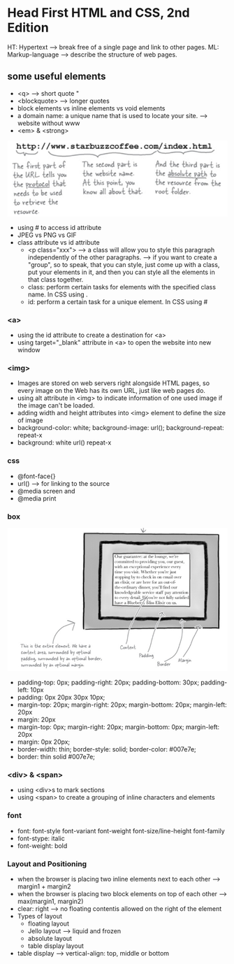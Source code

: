 # Head First HTML and CSS, 2nd Edition

HT: Hypertext --> break free of a single page and link to other pages.
ML: Markup-language --> describe the structure of web pages.

## some useful elements

- \<q> --> short quote "
- \<blockquote> --> longer quotes
- block elements vs inline elements vs void elements
- a domain name: a unique name that is used to locate your site. --> website without www
- \<em> & \<strong>

![url structure](images/url.png)

- using # to access id attribute
- JPEG vs PNG vs GIF
- class attribute vs id attribute
  - \<p class="xxx"> --> a class will allow you to style this paragraph independently of the other paragraphs. --> if you want to create a "group", so to speak, that you can style, just come up with a class, put your elements in it, and then you can style all the elements in that class together.
  - class: perform certain tasks for elements with the specified class name. In CSS using .
  - id: perform a certain task for a unique element. In CSS using #

### \<a>

- using the id attribute to create a destination for \<a>
- using target="\_blank" attribute in \<a> to open the website into new window

### \<img>

- Images are stored on web servers right alongside HTML pages, so every image on the Web has its own URL, just like web pages do.
- using alt attribute in \<img> to indicate information of one used image if the image can't be loaded.
- adding width and height attributes into \<img> element to define the size of image
- background-color: white; background-image: url(); background-repeat: repeat-x
- background: white url() repeat-x

### css

- @font-face{}
- url() --> for linking to the source
- @media screen and
- @media print

### box

![box image](images/box.png)

- padding-top: 0px; padding-right: 20px; padding-bottom: 30px; padding-left: 10px
- padding: 0px 20px 30px 10px;
- margin-top: 20px; margin-right: 20px; margin-bottom: 20px; margin-left: 20px
- margin: 20px
- margin-top: 0px; margin-right: 20px; margin-bottom: 0px; margin-left: 20px
- margin: 0px 20px;
- border-width: thin; border-style: solid; border-color: #007e7e;
- border: thin solid #007e7e;

### \<div> & \<span>

- using \<div>s to mark sections
- using \<span> to create a grouping of inline characters and elements

### font

- font: font-style font-variant font-weight font-size/line-height font-family
- font-stype: italic
- font-weight: bold

### Layout and Positioning

- when the browser is placing two inline elements next to each other --> margin1 + margin2
- when the browser is placing two block elements on top of each other --> max(margin1, margin2)
- clear: right --> no floating contentis allowed on the right of the element
- Types of layout
  - floating layout
  - Jello layout --> liquid and frozen
  - absolute layout
  - table display layout
- table display --> vertical-align: top, middle or bottom
